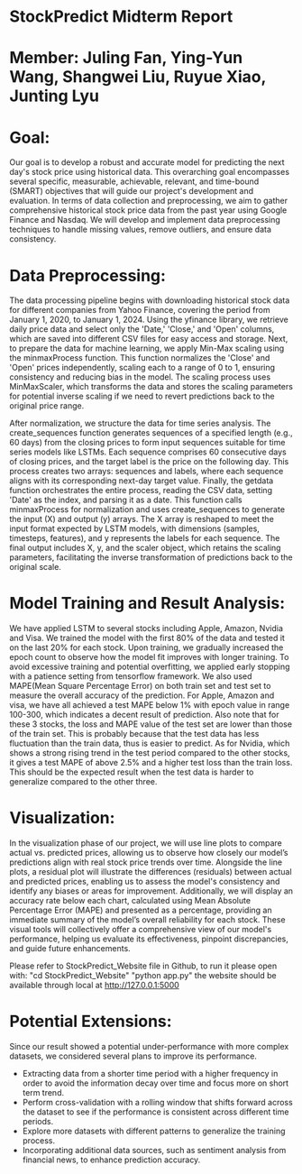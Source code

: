 # StockPredict Midterm Report

# Member: Juling Fan, Ying-Yun Wang, Shangwei Liu, Ruyue Xiao, Junting Lyu

# Goal: 
Our goal is to develop a robust and accurate model for predicting the next day's stock price using historical data. This overarching goal encompasses several specific, measurable, achievable, relevant, and time-bound (SMART) objectives that will guide our project's development and evaluation. In terms of data collection and preprocessing, we aim to gather comprehensive historical stock price data from the past year using Google Finance and Nasdaq. We will develop and implement data preprocessing techniques to handle missing values, remove outliers, and ensure data consistency.

# Data Preprocessing: 
The data processing pipeline begins with downloading historical stock data for different companies from Yahoo Finance, covering the period from January 1, 2020, to January 1, 2024. Using the yfinance library, we retrieve daily price data and select only the 'Date,' 'Close,' and 'Open' columns, which are saved into different CSV files for easy access and storage. Next, to prepare the data for machine learning, we apply Min-Max scaling using the minmaxProcess function. This function normalizes the 'Close' and 'Open' prices independently, scaling each to a range of 0 to 1, ensuring consistency and reducing bias in the model. The scaling process uses MinMaxScaler, which transforms the data and stores the scaling parameters for potential inverse scaling if we need to revert predictions back to the original price range.

After normalization, we structure the data for time series analysis. The create_sequences function generates sequences of a specified length (e.g., 60 days) from the closing prices to form input sequences suitable for time series models like LSTMs. Each sequence comprises 60 consecutive days of closing prices, and the target label is the price on the following day. This process creates two arrays: sequences and labels, where each sequence aligns with its corresponding next-day target value. Finally, the getdata function orchestrates the entire process, reading the CSV data, setting 'Date' as the index, and parsing it as a date. This function calls minmaxProcess for normalization and uses create_sequences to generate the input (X) and output (y) arrays. The X array is reshaped to meet the input format expected by LSTM models, with dimensions (samples, timesteps, features), and y represents the labels for each sequence. The final output includes X, y, and the scaler object, which retains the scaling parameters, facilitating the inverse transformation of predictions back to the original scale.

# Model Training and Result Analysis:
We have applied LSTM to several stocks including Apple, Amazon, Nvidia and Visa. We trained the model with the first 80% of the data and tested it on the last 20% for each stock.
Upon training, we gradually increased the epoch count to observe how the model fit improves with longer training. To avoid excessive training and potential overfitting, we applied early stopping with a patience setting from tensorflow framework.
We also used MAPE(Mean Square Percentage Error) on both train set and test set to measure the overall accuracy of the prediction. For Apple, Amazon and visa, we have all achieved a test MAPE below 1% with epoch value in range 100-300, which indicates a decent result of prediction.
Also note that for these 3 stocks, the loss and MAPE value of the test set are lower than those of the train set. This is probably because that the test data has less fluctuation than the train data, thus is easier to predict.
As for Nvidia, which shows a strong rising trend in the test period compared to the other stocks, it gives a test MAPE of above 2.5% and a higher test loss than the train loss. This should be the expected result when the test data is harder to generalize compared to the other three.


# Visualization:
In the visualization phase of our project, we will use line plots to compare actual vs. predicted prices, allowing us to observe how closely our model’s predictions align with real stock price trends over time. Alongside the line plots, a residual plot will illustrate the differences (residuals) between actual and predicted prices, enabling us to assess the model's consistency and identify any biases or areas for improvement. Additionally, we will display an accuracy rate below each chart, calculated using Mean Absolute Percentage Error (MAPE) and presented as a percentage, providing an immediate summary of the model’s overall reliability for each stock. These visual tools will collectively offer a comprehensive view of our model's performance, helping us evaluate its effectiveness, pinpoint discrepancies, and guide future enhancements.

Please refer to StockPredict_Website file in Github, to run it please open with:
"cd StockPredict_Website"
"python app.py"
the website should be available through local at http://127.0.0.1:5000

# Potential Extensions: 
Since our result showed a potential under-performance with more complex datasets, we considered several plans to improve its performance.

- Extracting data from a shorter time period with a higher frequency in order to avoid the information decay over time and focus more on short term trend.
- Perform cross-validation with a rolling window that shifts forward across the dataset to see if the performance is consistent across different time periods.
- Explore more datasets with different patterns to generalize the training process.
- Incorporating additional data sources, such as sentiment analysis from financial news, to enhance prediction accuracy.

